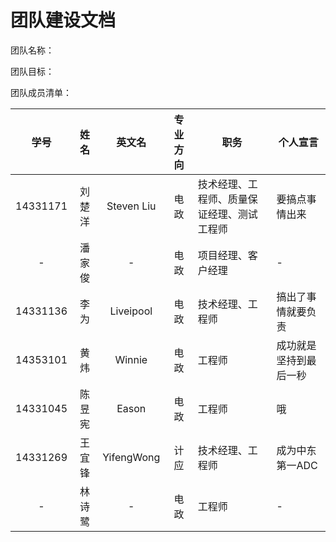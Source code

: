 # 团队建设文档

团队名称： 

团队目标： 

团队成员清单：

| 学号 | 姓名 | 英文名 | 专业方向 | 职务 | 个人宣言 |
|:---:|:----:|:------:|:-------:|------|---------|
|14331171|刘楚洋|Steven Liu|电政|技术经理、工程师、质量保证经理、测试工程师|要搞点事情出来|
|-|潘家俊|-|电政|项目经理、客户经理|-|
|14331136|李为|Liveipool|电政|技术经理、工程师|搞出了事情就要负责|
|14353101|黄炜|Winnie|电政|工程师|成功就是坚持到最后一秒|
|14331045|陈昱宪|Eason|电政|工程师|哦|
|14331269|王宜锋|YifengWong|计应|技术经理、工程师|成为中东第一ADC|
|-|林诗鹭|-|电政|工程师|-|
